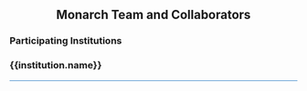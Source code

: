 <div class="container-fluid monarch-view monarch-team-view">

## Monarch Team and Collaborators

  <div class="card p-3 bg-light">
    <h3>
      Participating Institutions
    </h3>
    <div class="teamtoc">
      <dl>
        <!-- https://vuejs.org/v2/guide/list.html#v-for-on-a-lt-template-gt -->
        <template
          v-for="institution in institutions">
          <dt><a v-bind:href="'#' + institution.id">{{ institution.name }}</a></dt>
          <dd>
            {{ institution.peopleNames.join(', ') }}
          </dd>
        </template>
      </dl>
    </div>
  </div>
  <div v-for="institution in institutions" v-bind:id="institution.id" class="institution-target">
    <h3>
      <a v-bind:href="institution.website" target="_blank" rel="noreferrer">
        <img class="teamlogo" v-bind:src="institution.logo">
        {{institution.name}}
      </a>
    </h3>
    <div v-for="member in institution.people" class="teammember">
      <template v-if="member.alumni">
        <div class="teammember">
          <div class="membername">{{ member.name }} (alumni {{ member.title }})</div>
        </div>
      </template>
      <template v-else="!member.alumni">
        <div class="memberhead">
          <div class="membername">{{ member.name }}</div>
          <div class="membertitle">{{ member.title }}</div>
        </div>
        <img class="memberpicture" v-bind:src="member.picture"/>
        <div class="clearfix"></div>
        <div v-if="member.bio" v-bind:is="markdownToComponent(member.bio)" class="memberbio">
        </div>
        <!--
        <div class="membercontact">
          {{#email}}
          <a title="email" href="mailto:{{email}}" target="_blank"><img class="contactlogo" src="/image/logo-email.png" /></a> {{/email}} {{#website}}
          <a title="website" href="{{{website}}}" target="_blank"><img class="contactlogo" src="/image/logo-website.png" /></a> {{/website}} {{#twitter}}
          <a title="twitter" href="{{{twitter}}}" target="_blank"><img class="contactlogo" src="/image/logo-twitter.png" /></a> {{/twitter}} {{#facebook}}
          <a title="facebook" href="{{{facebook}}}" target="_blank"><img class="contactlogo" src="/image/logo-facebook.png" /></a> {{/facebook}}
        </div>
        -->
      </template>
    </div>
  </div>
</div>

<script>
import getTeam from '@/api/Team';
import MarkdownIt from 'markdown-it';
import { applyLinkHandlers } from '../lib/markdown';

export default {
  components: {
  },
  data() {
    return {
      institutions: [],
      markdown: null,
      inRouterLink: false,
    };
  },
  created() {
    const parser = new MarkdownIt();
    this.markdown = parser;

    applyLinkHandlers(parser);
  },
  async mounted() {
    this.institutions = (await getTeam()).institutions;
  },
  methods: {
    markdownToComponent(source) {
      const rendered = this.markdown.render(source || '');
      return {
        template: `<div>${rendered}</div>`,
      };
    },
  }
};
</script>


<style lang="scss">
@import "~@/style/variables";

.container-fluid.monarch-view.monarch-team-view {
  h1, h2, h3, h4, h5, h6 {
    clear:both;
  }
  
  h2 {
    text-align: center;
  }

  figure {
    display:table;

    img {
      padding:15px;
    }
  }

  .right {
    float:right;
  }

  .left {
    float:left;
  }

  .center {
    margin-left:auto;
    margin-right:auto;
    vertical-align:middle;
    text-align:center;
  }

  .bottomright {
    float:right;
    position:relative;
    bottom:0;
    right:0;
  }

  figcaption {
    text-align:justify;
    font-size:12px;
    word-wrap:normal;
    display:table-caption;
    caption-side: bottom;
    padding: 0 10px 5px;
    line-height: 16px;
  }

  table {
    margin: auto;
    text-align: center;
    td a img {
      max-width: 120px;
      margin: 5px;
    }

    @media(min-width:$grid-float-breakpoint) {
      td a img {
        max-width: 200px;
      }
    }
  }

  .institution-target {
    padding-top: $navbar-height + 10px;
  }
  .team {
      padding: 0;
  }
  .team h3 {
      padding: 0;
  }
  img.teamlogo {
      display: inline-block;
      height: 50px;
      position: relative;
      top: -15px;
      float: right;
  }
  .teammember {
      border-top: #428bca solid 1px;
      padding: 10px 0px;
  }
  .membername {
      font-weight: 500;
      font-size: 16px;
  }
  .membertitle {
      font-style: italic;
      margin-bottom: 5px;
  }
  .memberbio {
      display: inline-block;
      line-height: 24px;
      font-weight: 200;
      font-family: Helvetica, Arial, sans-serif;
  }

  .memberhead {
      float: left;
  }
  .memberpicture {
      padding-left: 1em;
      max-height: 45px;
      height: auto;
  }
  .contactlogo {
      padding-right: 0.5em;
      max-height: 20px;
      height: auto;
  }
}

</style>
